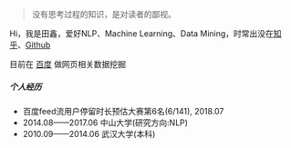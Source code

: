 > 没有思考过程的知识，是对读者的鄙视。 

Hi，我是田鑫，爱好NLP、Machine Learning、Data Mining，时常出没在[知乎](https://www.zhihu.com/people/tian-xin-54-47/posts)、[Github](https://github.com/tianxin1860)

目前在 [百度](https://www.baidu.com/) 做网页相关数据挖掘

##### 个人经历

- 百度feed流用户停留时长预估大赛第6名(6/141), 2018.07
- 2014.08——2017.06 中山大学(研究方向:NLP)
- 2010.09——2014.06 武汉大学(本科) 

[1]: //huangxuan.me/2015/07/09/js-module-7day/
[2]: //huangxuan.me/2015/12/28/css-sucks-2015/
[3]: //huangxuan.me/2016/06/05/pwa-in-my-pov/
[4]: //huangxuan.me/2016/10/20/pwa-qcon2016/
[5]: //huangxuan.me/2016/11/20/sw-101-gdgdf/
[6]: https://yanshuo.io/assets/player/?deck=58ac8598b123db0067292f92 "PWA Rehashing"
[7]: https://yanshuo.io/assets/player/?deck=593ad6fbfe88c2006a0a0d6d "The State of PWA"
[8]: https://yanshuo.io/assets/player/?deck=594d673d570c357d0698a950 "Building PWA"
[9]: //huangxuan.me/jsconfcn2017/

